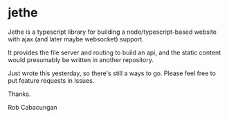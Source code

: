 # jethe

Jethe is a typescript library for building a node/typescript-based website with ajax (and later maybe websocket) support.

It provides the file server and routing to build an api, and the static content would presumably be written in another repository.

Just wrote this yesterday, so there's still a ways to go. Please feel free to put feature requests in Issues.

Thanks.

Rob Cabacungan
